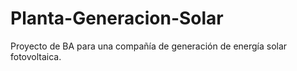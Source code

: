 # Planta-Generacion-Solar
Proyecto de BA para una compañía de generación de energía solar fotovoltaica.
